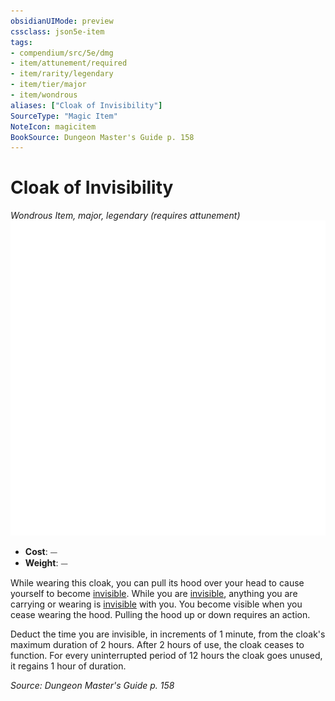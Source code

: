 ```yaml
---
obsidianUIMode: preview
cssclass: json5e-item
tags:
- compendium/src/5e/dmg
- item/attunement/required
- item/rarity/legendary
- item/tier/major
- item/wondrous
aliases: ["Cloak of Invisibility"]
SourceType: "Magic Item"
NoteIcon: magicitem
BookSource: Dungeon Master's Guide p. 158
---
```

# Cloak of Invisibility
*Wondrous Item, major, legendary (requires attunement)*  
![](https://raw.githubusercontent.com/5etools-mirror-2/5etools-img/main/items/DMG/Cloak%20of%20Invisibility.webp#right)  

- **Cost**: ⏤
- **Weight**: ⏤

While wearing this cloak, you can pull its hood over your head to cause yourself to become [invisible](/3-Mechanics/CLI/rules/conditions.md#invisible). While you are [invisible](/3-Mechanics/CLI/rules/conditions.md#invisible), anything you are carrying or wearing is [invisible](/3-Mechanics/CLI/rules/conditions.md#invisible) with you. You become visible when you cease wearing the hood. Pulling the hood up or down requires an action.

Deduct the time you are invisible, in increments of 1 minute, from the cloak's maximum duration of 2 hours. After 2 hours of use, the cloak ceases to function. For every uninterrupted period of 12 hours the cloak goes unused, it regains 1 hour of duration.

*Source: Dungeon Master's Guide p. 158*